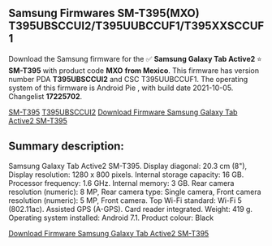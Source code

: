 <h2>Samsung Firmwares SM-T395(MXO) T395UBSCCUI2/T395UUBCCUF1/T395XXSCCUF1</h2>
Download the Samsung firmware for the ✅ <strong>Samsung Galaxy Tab Active2 </strong> ⭐ <strong>SM-T395</strong> with product code <strong>MXO</strong> <strong> from Mexico</strong>. This firmware has version number PDA <strong>T395UBSCCUI2</strong> and CSC T395UUBCCUF1. The operating system of this firmware is Android Pie , with build date 2021-10-05. Changelist <strong>17225702</strong>.


[SM-T395](https://samfirm.shop/samsung/model/SM-T395)
[T395UBSCCUI2](https://samfirm.shop/samsung/pda/T395UBSCCUI2)
[Download Firmware Samsung Galaxy Tab Active2 SM-T395](https://samfirm.shop/samsung/firmware/462536)
<h2>Summary description:</h2>
<p>Samsung Galaxy Tab Active2 SM-T395. Display diagonal: 20.3 cm (8"), Display resolution: 1280 x 800 pixels. Internal storage capacity: 16 GB. Processor frequency: 1.6 GHz. Internal memory: 3 GB. Rear camera resolution (numeric): 8 MP, Rear camera type: Single camera, Front camera resolution (numeric): 5 MP, Front camera. Top Wi-Fi standard: Wi-Fi 5 (802.11ac). Assisted GPS (A-GPS). Card reader integrated. Weight: 419 g. Operating system installed: Android 7.1. Product colour: Black</p>


[Download Firmware Samsung Galaxy Tab Active2 SM-T395](https://samfirm.shop/samsung/firmware/462536)
